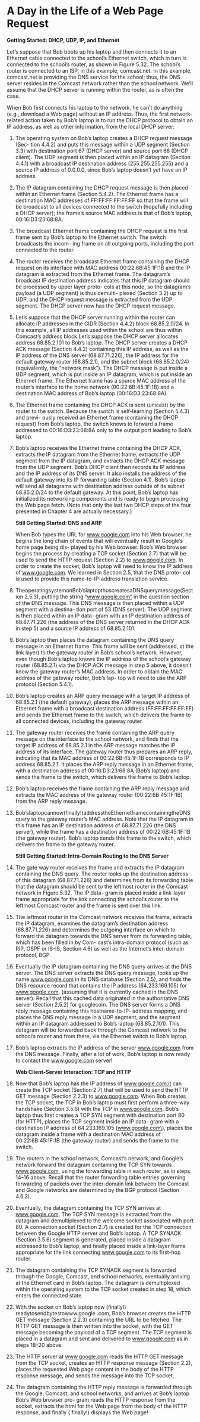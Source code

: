 # A Day in the Life of a Web Page Request

**Getting Started: DHCP, UDP, IP, and Ethernet**

Let’s suppose that Bob boots up his laptop and then connects it to an Ethernet cable connected to the school’s Ethernet switch, which in turn is connected to the school’s router, as shown in Figure 5.32. The school’s router is connected to an ISP, in this example, comcast.net. In this example, comcast.net is providing the DNS service for the school; thus, the DNS server resides in the Comcast network rather than the school network. We’ll assume that the DHCP server is running within the router, as is often the case.

When Bob first connects his laptop to the network, he can’t do anything \(e.g., download a Web page\) without an IP address. Thus, the first network-related action taken by Bob’s laptop is to run the DHCP protocol to obtain an IP address, as well as other information, from the local DHCP server:

1. The operating system on Bob’s laptop creates a DHCP request message \(Sec- tion 4.4.2\) and puts this message within a UDP segment \(Section 3.3\) with destination port 67 \(DHCP server\) and source port 68 \(DHCP client\). The UDP segment is then placed within an IP datagram \(Section 4.4.1\) with a broadcast IP destination address \(255.255.255.255\) and a source IP address of 0.0.0.0, since Bob’s laptop doesn’t yet have an IP address.
2. The IP datagram containing the DHCP request message is then placed within an Ethernet frame \(Section 5.4.2\). The Ethernet frame has a destination MAC addresses of FF:FF:FF:FF:FF:FF so that the frame will be broadcast to all devices connected to the switch \(hopefully including a DHCP server\); the frame’s source MAC address is that of Bob’s laptop, 00:16:D3:23:68:8A.
3. The broadcast Ethernet frame containing the DHCP request is the first frame sent by Bob’s laptop to the Ethernet switch. The switch broadcasts the incom- ing frame on all outgoing ports, including the port connected to the router.
4. The router receives the broadcast Ethernet frame containing the DHCP request on its interface with MAC address 00:22:6B:45:1F:1B and the IP datagram is extracted from the Ethernet frame. The datagram’s broadcast IP destination address indicates that this IP datagram should be processed by upper layer proto- cols at this node, so the datagram’s payload \(a UDP segment\) is thus demulti- plexed \(Section 3.2\) up to UDP, and the DHCP request message is extracted from the UDP segment. The DHCP server now has the DHCP request message.
5. Let’s suppose that the DHCP server running within the router can allocate IP addresses in the CIDR \(Section 4.4.2\) block 68.85.2.0/24. In this example, all IP addresses used within the school are thus within Comcast’s address block.Let’s suppose the DHCP server allocates address 68.85.2.101 to Bob’s laptop. The DHCP server creates a DHCP ACK message \(Section 4.4.2\) containing this IP address, as well as the IP address of the DNS server \(68.87.71.226\), the IP address for the default gateway router \(68.85.2.1\), and the subnet block \(68.85.2.0/24\) \(equivalently, the “network mask”\). The DHCP message is put inside a UDP segment, which is put inside an IP datagram, which is put inside an Ethernet frame. The Ethernet frame has a source MAC address of the router’s interface to the home network \(00:22:6B:45:1F:1B\) and a destination MAC address of Bob’s laptop \(00:16:D3:23:68:8A\).
6. The Ethernet frame containing the DHCP ACK is sent \(unicast\) by the router to the switch. Because the switch is self-learning \(Section 5.4.3\) and previ- ously received an Ethernet frame \(containing the DHCP request\) from Bob’s laptop, the switch knows to forward a frame addressed to 00:16:D3:23:68:8A only to the output port leading to Bob’s laptop.
7. Bob’s laptop receives the Ethernet frame containing the DHCP ACK, extracts the IP datagram from the Ethernet frame, extracts the UDP segment from the IP datagram, and extracts the DHCP ACK message from the UDP segment. Bob’s DHCP client then records its IP address and the IP address of its DNS server. It also installs the address of the default gateway into its IP forwarding table \(Section 4.1\). Bob’s laptop will send all datagrams with destination address outside of its subnet 68.85.2.0/24 to the default gateway. At this point, Bob’s laptop has initialized its networking components and is ready to begin processing the Web page fetch. \(Note that only the last two DHCP steps of the four presented in Chapter 4 are actually necessary.\)

   **Still Getting Started: DNS and ARP**

   When Bob types the URL for www.google.com into his Web browser, he begins the long chain of events that will eventually result in Google’s home page being dis- played by his Web browser. Bob’s Web browser begins the process by creating a TCP socket \(Section 2.7\) that will be used to send the HTTP request \(Section 2.2\) to www.google.com. In order to create the socket, Bob’s laptop will need to know the IP address of www.google.com. We learned in Section 2.5, that the DNS proto- col is used to provide this name-to-IP-address translation service.

8. TheoperatingsystemonBob’slaptopthuscreatesaDNSquerymessage\(Section 2.5.3\), putting the string “www.google.com” in the question section of the DNS message. This DNS message is then placed within a UDP segment with a destina- tion port of 53 \(DNS server\). The UDP segment is then placed within an IP data- gram with an IP destination address of 68.87.71.226 \(the address of the DNS server returned in the DHCP ACK in step 5\) and a source IP address of 68.85.2.101.
9. Bob’s laptop then places the datagram containing the DNS query message in an Ethernet frame. This frame will be sent \(addressed, at the link layer\) to the gateway router in Bob’s school’s network. However, even though Bob’s laptop knows the IP address of the school’s gateway router \(68.85.2.1\) via the DHCP ACK message in step 5 above, it doesn’t know the gateway router’s MAC address. In order to obtain the MAC address of the gateway router, Bob’s lap- top will need to use the ARP protocol \(Section 5.4.1\).
10. Bob’s laptop creates an ARP query message with a target IP address of 68.85.2.1 \(the default gateway\), places the ARP message within an Ethernet frame with a broadcast destination address \(FF:FF:FF:FF:FF:FF\) and sends the Ethernet frame to the switch, which delivers the frame to all connected devices, including the gateway router.
11. The gateway router receives the frame containing the ARP query message on the interface to the school network, and finds that the target IP address of 68.85.2.1 in the ARP message matches the IP address of its interface. The gateway router thus prepares an ARP reply, indicating that its MAC address of 00:22:6B:45:1F:1B corresponds to IP address 68.85.2.1. It places the ARP reply message in an Ethernet frame, with a destination address of 00:16:D3:23:68:8A \(Bob’s laptop\) and sends the frame to the switch, which delivers the frame to Bob’s laptop.
12. Bob’s laptop receives the frame containing the ARP reply message and extracts the MAC address of the gateway router \(00:22:6B:45:1F:1B\) from the ARP reply message.
13. Bob’slaptopcannow\(finally!\)addresstheEthernetframecontainingtheDNS query to the gateway router’s MAC address. Note that the IP datagram in this frame has an IP destination address of 68.87.71.226 \(the DNS server\), while the frame has a destination address of 00:22:6B:45:1F:1B \(the gateway router\). Bob’s laptop sends this frame to the switch, which delivers the frame to the gateway router.

    **Still Getting Started: Intra-Domain Routing to the DNS Server**

14. The gate way router receives the frame and extracts the IP datagram containing the DNS query. The router looks up the destination address of this datagram \(68.87.71.226\) and determines from its forwarding table that the datagram should be sent to the leftmost router in the Comcast network in Figure 5.32. The IP data- gram is placed inside a link-layer frame appropriate for the link connecting the school’s router to the leftmost Comcast router and the frame is sent over this link.
15. The leftmost router in the Comcast network receives the frame, extracts the IP datagram, examines the datagram’s destination address \(68.87.71.226\) and determines the outgoing interface on which to forward the datagram towards the DNS server from its forwarding table, which has been filled in by Com- cast’s intra-domain protocol \(such as RIP, OSPF or IS-IS, Section 4.6\) as well as the Internet’s inter-domain protocol, BGP.
16. Eventually the IP datagram containing the DNS query arrives at the DNS server. The DNS server extracts the DNS query message, looks up the name www.google.com in its DNS database \(Section 2.5\), and finds the DNS resource record that contains the IP address \(64.233.169.105\) for www.google.com. \(assuming that it is currently cached in the DNS server\). Recall that this cached data originated in the authoritative DNS server \(Section 2.5.2\) for googlecom. The DNS server forms a DNS reply message containing this hostname-to-IP- address mapping, and places the DNS reply message in a UDP segment, and the segment within an IP datagram addressed to Bob’s laptop \(68.85.2.101\). This datagram will be forwarded back through the Comcast network to the school’s router and from there, via the Ethernet switch to Bob’s laptop.
17. Bob’s laptop extracts the IP address of the server www.google.com from the DNS message. Finally, after a lot of work, Bob’s laptop is now ready to contact the www.google.com server!

    **Web Client-Server Interaction: TCP and HTTP**

18. Now that Bob’s laptop has the IP address of www.google.com,it can create the TCP socket \(Section 2.7\) that will be used to send the HTTP GET message \(Section 2.2.3\) to www.google.com. When Bob creates the TCP socket, the TCP in Bob’s laptop must first perform a three-way handshake \(Section 3.5.6\) with the TCP in www.google.com. Bob’s laptop thus first creates a TCP SYN segment with destination port 80 \(for HTTP\), places the TCP segment inside an IP data- gram with a destination IP address of 64.233.169.105 \(www.google.com\), places the datagram inside a frame with a destination MAC address of 00:22:6B:45:1F:1B \(the gateway router\) and sends the frame to the switch.
19. The routers in the school network, Comcast’s network, and Google’s network forward the datagram containing the TCP SYN towards www.google.com, using the forwarding table in each router, as in steps 14–16 above. Recall that the router forwarding table entries governing forwarding of packets over the inter-domain link between the Comcast and Google networks are determined by the BGP protocol \(Section 4.6.3\).
20. Eventually, the datagram containing the TCP SYN arrives at www.google.com. The TCP SYN message is extracted from the datagram and demultiplexed to the welcome socket associated with port 80. A connection socket \(Section 2.7\) is created for the TCP connection between the Google HTTP server and Bob’s laptop. A TCP SYNACK \(Section 3.5.6\) segment is generated, placed inside a datagram addressed to Bob’s laptop, and finally placed inside a link-layer frame appropriate for the link connecting www.google.com to its first-hop router.
21. The datagram containing the TCP SYNACK segment is forwarded through the Google, Comcast, and school networks, eventually arriving at the Ethernet card in Bob’s laptop. The datagram is demultiplexed within the operating system to the TCP socket created in step 18, which enters the connected state.
22. With the socket on Bob’s laptop now \(finally!\) readytosendbytestowww.google .com, Bob’s browser creates the HTTP GET message \(Section 2.2.3\) containing the URL to be fetched. The HTTP GET message is then written into the socket, with the GET message becoming the payload of a TCP segment. The TCP segment is placed in a datagram and sent and delivered to www.google.com as in steps 18–20 above.
23. The HTTP server at www.google.com reads the HTTP GET message from the TCP socket, creates an HTTP response message \(Section 2.2\), places the requested Web page content in the body of the HTTP response message, and sends the message into the TCP socket.
24. The datagram containing the HTTP reply message is forwarded through the Google, Comcast, and school networks, and arrives at Bob’s laptop. Bob’s Web browser pro- gram reads the HTTP response from the socket, extracts the html for the Web page from the body of the HTTP response, and finally \( finally!\) displays the Web page!

